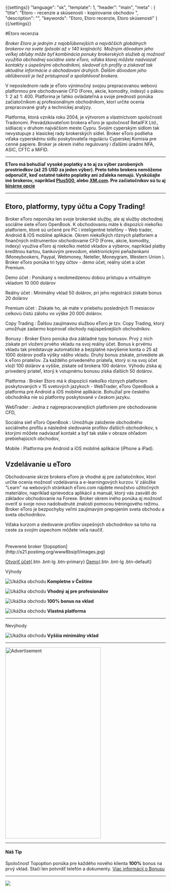 {{settings}}
  "language": "sk",
  "template": 1,
  "header": "main",
  "meta" : {
    "title": "Etoro - recenzie a skúsenosti - kopírovanie obchodov ",
    "description": "",
    "keywords": "Etoro, Etoro recenzie, Etoro skúsenosti"
  }
{{/settings}}

<div class="row">
<div class="col-md-9" role="main" markdown="1">

#Etoro recenzia

*Broker Etoro je jedným z najobľúbenejších a najväčších globálnych brokerov na svete (pôsobí až v 140 krajinách). Možným dôvodom jeho veľkej obľuby môže byť kombinácia ponuky brokerských služieb aj možnosť využitia obchodnej sociálne siete eToro, vďaka ktorej môžete nadviazať kontakty s úspešnými obchodníkmi, sledovať ich profily a získavať tak aktuálne informácie o obchodovaní druhých. Ďalším dôvodom jeho obľúbenosti je tiež prístupnosť a spoľahlivosť brokera.*

V neposlednom rade je eToro výnimočný svojou prepracovanou webovú platformou pre obchodovanie CFD (Forex, akcie, komodity, indexy) s pákou 1: 2 až 1: 400. Platforma je ľahko ovládateľná a svoje prednosti ponúka začiatočníkom aj profesionálnym obchodníkom, ktorí určite ocenia prepracované grafy a technickej analýzy.

Platforma, ktorá vznikla roku 2004, je výtvorom a vlastníctvom spoločnosti Tradonomi. Prevádzkovateľom brokera eToro je spoločnosť RetailFX Ltd., sídliacej v druhom najväčšom meste Cypru. Svojim cyperským sídlom tak nevystupuje z klasickej rady brokerských sídiel. Broker eToro podlieha vďaka cyperskému sídlu poskytovateľa reguláciu Cyperskej Komisia pre cenné papiere. Broker je okrem iného regulovaný i ďalšími úradmi NFA, ASIC, CFTC a MiFID.
- - -
**EToro má bohužiaľ vysoké poplatky a to aj za výber zarobených prostriedkov (až 25 USD za jeden výber). Preto tohto brokera nemôžeme odporučiť, keď ostatné takéto poplatky ani zďaleka nemajú. Vyskúšajte iné brokerov, napríklad [Plus500](http://blog.forexsrovnavac.cz/sk/topoption "Plus500"), alebo [XM.com](http://www.forexsrovnavac.cz/sk/xm-xemarkets-com "XM"). Pre začiatočníkov sú tu aj [binárne opcie](http://www.forexsrovnavac.cz/binarne-opcie "opcie")**
- - -
## Etoro, platformy, typy účtu a Copy Trading!

Broker eToro neponúka len svoje brokerské služby, ale aj služby obchodnej sociálne siete eToro OpenBook. K obchodovaniu máte k dispozícii niekoľko platforiem, ktoré sú určené pre PC i inteligentné telefóny - Web trader, Android & iOS mobilné aplikácie.
Okrem niekoľkých rôznych platforiem a finančných inštrumentov obchodovanie CFD (Forex, akcie, komodity, indexy) využíva eToro aj niekoľko metód vkladov a výberov, napríklad platby kreditnou kartou, bankovým prevodom, elektronickými peňaženkami (Moneybookers, Paypal, Webmoney, Neteller, Moneygram, Western Union ).
Broker eToro ponúka tri typy účtov - demo účet, reálny účet a účet Premium.

Demo účet
: Ponúkaný s neobmedzenou dobou prístupu a virtuálnym vkladom 10 000 dolárov

Reálny účet
: Minimálny vklad 50 dolárov, pri jeho registrácii získate bonus 20 dolárov

Premium účet
: Získate ho, ak máte v priebehu posledných 11 mesiacov celkovú čistú zálohu vo výške 20 000 dolárov.

Copy Trading
: Ďalšou zaujímavou službou eToro je tzv. Copy Trading, ktorý umožňuje zadarmo kopírovať obchody najúspešnejších obchodníkov.

Bonusy
: Broker Etoro ponúka dva základné typy bonusov. Prvý z nich získate pri vložení prvého vkladu na svoj reálny účet. Bonus k prvému vkladu tak predstavuje automatické a bezplatné navýšenie konta o 25 až 1000 dolárov podľa výšky vášho vkladu. Druhý bonus získate, privediete ak k eToro priateľov. Za každého privedeného priateľa, ktorý si na svoj účet vloží 100 dolárov a vyššie, získate od brokera 100 dolárov. Výhodu získa aj privedený priateľ, ktorý k vstupnému bonusu získa ďalších 50 dolárov.

Platforma
: Broker Etoro má k dispozícii niekoľko rôznych platforiem poskytovaných v 15 svetových jazykoch - WebTrader, eToro OpenBook a platforma pre Android a iOS mobilné aplikácie. Bohužiaľ pre českého obchodníka nie sú platformy poskytované v českom jazyku.

WebTrader
: Jedna z najprepracovanejších platforiem pre obchodovanie CFD,

Sociálna sieť eToro OpenBook
: Umožňuje založenie obchodného sociálneho profilu a následné sledovanie profilov ďalších obchodníkov, s ktorými môžete nadviazať kontakt a byť tak stále v obraze ohľadom prebiehajúcich obchodov,

Mobile
: Platforma pre Android a iOS mobilné aplikácie (iPhone a iPad).


## Vzdelávanie u eToro

Obchodovanie skrze brokera eToro je vhodné aj pre začiatočníkov, ktorí určite ocenia možnosť vzdelávania a e-learningových kurzov. V záložke "Learn" na webových stránkach eToro.com nájdete množstvo užitočných materiálov, napríklad sprievodca aplikácií a manuál, ktorý vás zasvätí do základov obchodovanie na Forexe. Broker okrem iného ponúka aj možnosť overiť si svoje novo nadobudnuté znalosti pomocou tréningového režimu.
Broker eToro je bezpochyby veľmi zaujímavým prepojením sveta obchodu a sveta obchodníkov.

Vďaka kurzom a sledovanie profilov úspešných obchodníkov sa toho na ceste za svojím úspechom môžete veľa naučiť.



</div>
<div class="col-md-3" markdown="1">
<div class="well" markdown="1" style="margin-top: 2.5em">
Preverené broker
![topoption](http://s21.postimg.org/www8bsipf/images.jpg)  

[Otvoriť účet](http://blog.forexsrovnavac.cz/sk/topoption "Registrácia"){.btn .bnt-lg .btn-primary} [Demo](http://blog.forexsrovnavac.cz/sk/topoption "Demo účet"){.btn .bnt-lg .btn-default}

</div>
<div class="container-fluid" markdown="1">

Výhody

![Ukážka obchodu](http://s28.postimg.org/lj87xfcyh/1402286470_1.png)     **Kompletne v Češtine**

![Ukážka obchodu](http://s28.postimg.org/lj87xfcyh/1402286470_1.png)     **Vhodný aj pre profesionálov**

![Ukážka obchodu](http://s28.postimg.org/lj87xfcyh/1402286470_1.png)     **100% bonus na vklad**

![Ukážka obchodu](http://s28.postimg.org/lj87xfcyh/1402286470_1.png)     **Vlastná platforma**

- - -
</div>
<div class="container-fluid" markdown="1">
Nevýhody

![Ukážka obchodu](http://s16.postimg.org/kwlkxzd75/1402286495_2.png)     **Vyššia minimálny vklad**

- - -

</div>

<SCRIPT language='JavaScript1.1' SRC="https://ad.doubleclick.net/ddm/adj/N8017.2070109FOREXSROVNAVAC.CZ/B9072665.122768029;sz=300x600;ord={{@timestamp}}?"></SCRIPT><NOSCRIPT><A HREF="https://ad.doubleclick.net/ddm/jump/N8017.2070109FOREXSROVNAVAC.CZ/B9072665.122768029;sz=300x600;ord={{@timestamp}}?"><IMG SRC="https://ad.doubleclick.net/ddm/ad/N8017.2070109FOREXSROVNAVAC.CZ/B9072665.122768029;sz=300x600;ord={{@timestamp}}?" BORDER=0 WIDTH=300 HEIGHT=600 ALT="Advertisement"></A></NOSCRIPT>

<div class="container-fluid" markdown="1">

- - -

#### Náš Tip
Spoločnosť Topoption ponúka pre každého nového klienta **100%** bonus na prvý vklad. Stačí len potvrdiť telefón a dokumenty. [Viac informácií o Bonusu](http://serv.markets.com/promoRedirect?key=ej0xMzY5NDc4OSZsPTEzNjk0Nzg3JnA9MTAxNjA%3D)
- - -
<a href="http://blog.forexsrovnavac.cz/sk/topoption"  target="_blank">
 <img src="http://blog.forexsrovnavac.cz/wp-content/uploads/2014/10/informace.png" width="" height=""/>

</a>

</div>
</div>
</div>

